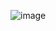 ![image](https://cloud.githubusercontent.com/assets/25205050/22538116/b1efb8ae-e8d5-11e6-94b9-21602d1a0649.png)
